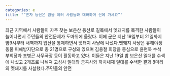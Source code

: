 ```yaml
---
categories: e
title: "“혼자 등산은 금물 여러 사람들과 대화하며 산에 가세요”"
---
```

최근 지역에서 사람들이 자주 찾는 보은산 등산로 길목에서 멧돼지를 목격한 사람들이 늘어나면서 주민들의 안전문제가 도마위에 올랐다. 이에 군은 지난 19일부터 21일까지 밤9시부터 새벽까지 입산을 통제하면서 멧돼지 사냥에 나섰다.멧돼지 사냥은 유해야생동물 피해방지단으로 총 21명으로 구성돼 있으며 김용철 회장을 중심으로 윤현묵 수석부회장과 조병곤 사무국장 등이 활동하고 있다. 이들은 지난 19일 밤 보은산 일대를 수색에 나섰고 2개조로 나눠져 고성사 일대와 금곡사와 까치내재 일대를 수색한 결과 8마리의 멧돼지를 사살했다.주민들의 안전